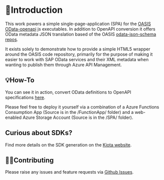# 📖Introduction

This work powers a simple single-page-application (SPA) for the [OASIS OData-openapi](https://oasis-tcs.github.io/odata-openapi/) js executables. In addition to OpenAPI conversion it offers OData metadata JSON translation based of the OASIS [odata-json-schema repos](https://github.com/oasis-tcs/odata-json-schema).

It exists solely to demonstrate how to provide a simple HTML5 wrapper around the OASIS code repository, primarily for the purpose of making it easier to work with SAP OData services and their XML metadata when wanting to publish them through Azure API Management.

## 💡How-To

You can see it in action, convert OData definitions to OpenAPI specifications [here](https://aka.ms/ODataOpenAPI).

Please feel free to deploy it yourself via a combination of a Azure Functions Consumption App (Source is in the /FunctionApp/ folder) and a web-enabled Azure Storage Account (Source is in the /SPA/ folder).

## Curious about SDKs?

Find more details on the SDK generation on the [Kiota website](https://learn.microsoft.com/en-us/openapi/kiota/).

## 🤟🏾Contributing

Please raise any issues and feature requests via [Github Issues](https://github.com/WillEastbury/odata-openapi/issues).

